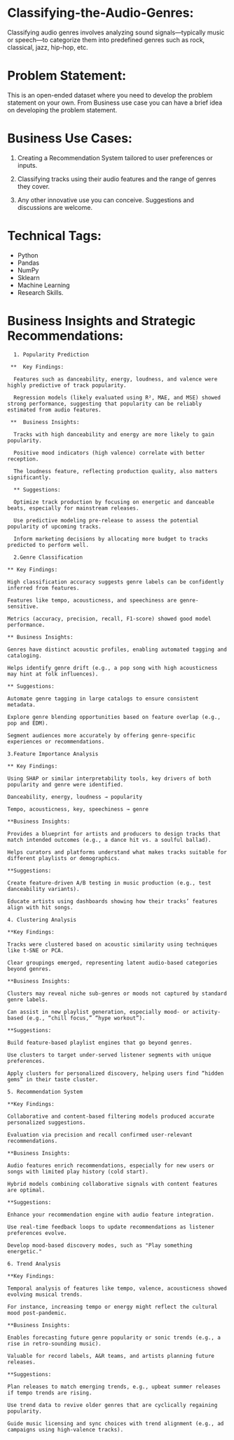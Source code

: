 # Classifying-the-Audio-Genres:

Classifying audio genres involves analyzing sound signals—typically music or speech—to categorize them into predefined genres such as rock, classical, jazz, hip-hop, etc.

# Problem Statement:

This is an open-ended dataset where you need to develop the problem statement on your own. From Business use case you can have a brief idea on developing the problem statement.

# Business Use Cases:

1. Creating a Recommendation System tailored to user preferences or inputs.
   
2. Classifying tracks using their audio features and the range of genres they cover.
   
3. Any other innovative use you can conceive. Suggestions and discussions are
welcome.

# Technical Tags:

* Python
* Pandas
* NumPy
* Sklearn
* Machine Learning
* Research Skills.

# Business Insights and Strategic Recommendations:

      1. Popularity Prediction
      
     **  Key Findings:

      Features such as danceability, energy, loudness, and valence were highly predictive of track popularity.

      Regression models (likely evaluated using R², MAE, and MSE) showed strong performance, suggesting that popularity can be reliably estimated from audio features.

     **  Business Insights:

      Tracks with high danceability and energy are more likely to gain popularity.

      Positive mood indicators (high valence) correlate with better reception.

      The loudness feature, reflecting production quality, also matters significantly.

      ** Suggestions:

      Optimize track production by focusing on energetic and danceable beats, especially for mainstream releases.

      Use predictive modeling pre-release to assess the potential popularity of upcoming tracks.

      Inform marketing decisions by allocating more budget to tracks predicted to perform well.

      2.Genre Classification
      
    ** Key Findings:

    High classification accuracy suggests genre labels can be confidently inferred from features.

    Features like tempo, acousticness, and speechiness are genre-sensitive.

    Metrics (accuracy, precision, recall, F1-score) showed good model performance.

    ** Business Insights:

    Genres have distinct acoustic profiles, enabling automated tagging and cataloging.

    Helps identify genre drift (e.g., a pop song with high acousticness may hint at folk influences).

    ** Suggestions:

    Automate genre tagging in large catalogs to ensure consistent metadata.

    Explore genre blending opportunities based on feature overlap (e.g., pop and EDM).

    Segment audiences more accurately by offering genre-specific experiences or recommendations.

    3.Feature Importance Analysis
    
    ** Key Findings:

    Using SHAP or similar interpretability tools, key drivers of both popularity and genre were identified.

    Danceability, energy, loudness → popularity

    Tempo, acousticness, key, speechiness → genre

    **Business Insights:

    Provides a blueprint for artists and producers to design tracks that match intended outcomes (e.g., a dance hit vs. a soulful ballad).

    Helps curators and platforms understand what makes tracks suitable for different playlists or demographics.

    **Suggestions:

    Create feature-driven A/B testing in music production (e.g., test danceability variants).

    Educate artists using dashboards showing how their tracks’ features align with hit songs.

    4. Clustering Analysis
    
    **Key Findings:

    Tracks were clustered based on acoustic similarity using techniques like t-SNE or PCA.

    Clear groupings emerged, representing latent audio-based categories beyond genres.

    **Business Insights:

    Clusters may reveal niche sub-genres or moods not captured by standard genre labels.

    Can assist in new playlist generation, especially mood- or activity-based (e.g., “chill focus,” “hype workout”).

    **Suggestions:

    Build feature-based playlist engines that go beyond genres.

    Use clusters to target under-served listener segments with unique preferences.

    Apply clusters for personalized discovery, helping users find “hidden gems” in their taste cluster.

    5. Recommendation System
    
    **Key Findings:

    Collaborative and content-based filtering models produced accurate personalized suggestions.

    Evaluation via precision and recall confirmed user-relevant recommendations.

    **Business Insights:

    Audio features enrich recommendations, especially for new users or songs with limited play history (cold start).

    Hybrid models combining collaborative signals with content features are optimal.

    **Suggestions:

    Enhance your recommendation engine with audio feature integration.

    Use real-time feedback loops to update recommendations as listener preferences evolve.

    Develop mood-based discovery modes, such as "Play something energetic."

    6. Trend Analysis
    
    **Key Findings:

    Temporal analysis of features like tempo, valence, acousticness showed evolving musical trends.

    For instance, increasing tempo or energy might reflect the cultural mood post-pandemic.

    **Business Insights:

    Enables forecasting future genre popularity or sonic trends (e.g., a rise in retro-sounding music).

    Valuable for record labels, A&R teams, and artists planning future releases.

    **Suggestions:

    Plan releases to match emerging trends, e.g., upbeat summer releases if tempo trends are rising.

    Use trend data to revive older genres that are cyclically regaining popularity.

    Guide music licensing and sync choices with trend alignment (e.g., ad campaigns using high-valence tracks).




